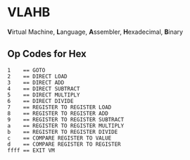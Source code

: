 # VLAHB
**V**irtual Machine, **L**anguage, **A**ssembler, **H**exadecimal, **B**inary

## Op Codes for Hex
```
1    == GOTO
2    == DIRECT LOAD
3    == DIRECT ADD
4    == DIRECT SUBTRACT
5    == DIRECT MULTIPLY
6    == DIRECT DIVIDE
7    == REGISTER TO REGISTER LOAD
8    == REGISTER TO REGISTER ADD
9    == REGISTER TO REGISTER SUBTRACT
a    == REGISTER TO REGISTER MULTIPLY
b    == REGISTER TO REGISTER DIVIDE
c    == COMPARE REGISTER TO VALUE
d    == COMPARE REGISTER TO REGISTER
ffff == EXIT VM
```

